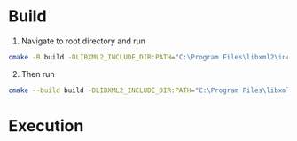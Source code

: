 # Build
1. Navigate to root directory and run
```bash
cmake -B build -DLIBXML2_INCLUDE_DIR:PATH="C:\Program Files\libxml2\include" -DLIBXML2_LIBRARIES:PATH="C:\Program Files\libxml2\lib"
```
2. Then run
```bash
cmake --build build -DLIBXML2_INCLUDE_DIR:PATH="C:\Program Files\libxml2\include" -DLIBXML2_LIBRARIES:PATH="C:\Program Files\libxml2\lib"
```

# Execution